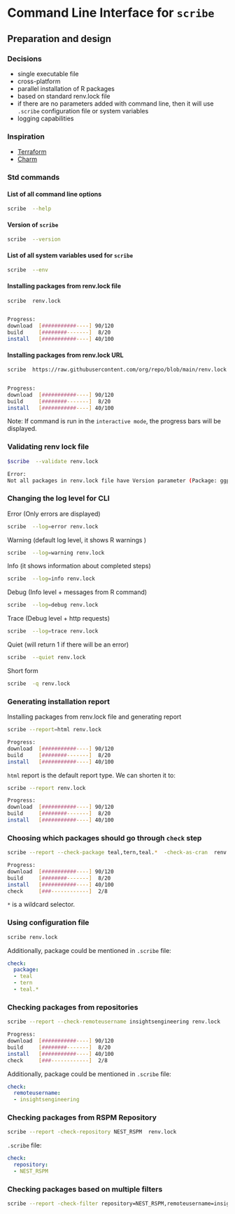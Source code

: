 # Command Line Interface for `scribe`

## Preparation and design

### Decisions

* single executable file
* cross-platform
* parallel installation of R packages
* based on standard renv.lock file
* if there are no parameters added with command line, then it will use `.scribe` configuration file or system variables
* logging capabilities

### Inspiration

* [Terraform](https://github.com/hashicorp/terraform)
* [Charm](https://github.com/charmbracelet)

### Std commands

#### List of all command line options

```bash
scribe  --help
```

#### Version of `scribe`

```bash
scribe  --version
```

#### List of all system variables used for `scribe`

```bash
scribe  --env
```

#### Installing packages from renv.lock file

```bash
scribe  renv.lock


Progress:
download  [###########----] 90/120
build     [########-------]  8/20
install   [###########----] 40/100
```

#### Installing packages from renv.lock URL

```bash
scribe  https://raw.githubusercontent.com/org/repo/blob/main/renv.lock


Progress:
download  [###########----] 90/120
build     [########-------]  8/20
install   [###########----] 40/100
```

Note: If command is run in the `interactive mode`, the progress bars will be displayed.

### Validating renv lock file

```bash
$scribe  --validate renv.lock

Error:
Not all packages in renv.lock file have Version parameter (Package: ggplot2).
```

### Changing the log level for CLI


Error (Only errors are displayed)
```bash
scribe  --log=error renv.lock
```

Warning (default log level, it shows R warnings )

```bash
scribe  --log=warning renv.lock
```

Info (it shows information about completed steps)

```bash
scribe  --log=info renv.lock
```

Debug (Info level + messages from R command)

```bash
scribe  --log=debug renv.lock
```

Trace (Debug level + http requests)

```bash
scribe  --log=trace renv.lock
```

Quiet (will return 1 if there will be an error)

```bash
scribe  --quiet renv.lock
```

Short form

```bash
scribe  -q renv.lock
```

### Generating installation report

Installing packages from renv.lock file and generating report

```bash
scribe --report=html renv.lock

Progress:
download  [###########----] 90/120
build     [########-------]  8/20
install   [###########----] 40/100
```

`html` report is the default report type. We can shorten it to:

```bash
scribe --report renv.lock

Progress:
download  [###########----] 90/120
build     [########-------]  8/20
install   [###########----] 40/100
```

### Choosing which packages should go through `check` step

```bash
scribe --report --check-package teal,tern,teal.*  -check-as-cran  renv.lock

Progress:
download  [###########----] 90/120
build     [########-------]  8/20
install   [###########----] 40/100
check     [###------------]  2/8
```

`*` is a wildcard selector.

### Using configuration file

```bash
scribe renv.lock
```

Additionally, package could be mentioned in `.scribe` file:

```yaml
check:
  package:
  - teal
  - tern
  - teal.*
```

### Checking packages from repositories

```bash
scribe --report --check-remoteusername insightsengineering renv.lock

Progress:
download  [###########----] 90/120
build     [########-------]  8/20
install   [###########----] 40/100
check     [###------------]  2/8
```

Additionally, package could be mentioned in `.scribe` file:

```yaml
check:
  remoteusername:
  - insightsengineering
```

### Checking packages from RSPM Repository

```bash
scribe --report -check-repository NEST_RSPM  renv.lock
```

`.scribe` file:

```yaml
check:
  repository:
  - NEST_RSPM
```

### Checking packages based on multiple filters

```bash
scribe --report -check-filter repository=NEST_RSPM,remoteusername=insightsengineering  renv.lock
```
